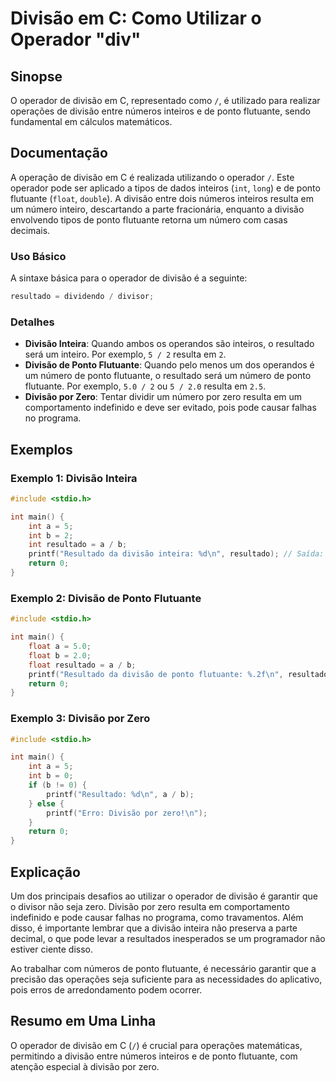 <!--
Meta Description: # Divisão em C: Como Utilizar o Operador "div" ## Sinopse O operador de divisão em C, representado como `/`, é utilizado para realizar operações de di...
Meta Keywords: divisão, ponto, flutuante, resultado, int
-->

# Divisão em C: Como Utilizar o Operador "div"

## Sinopse
O operador de divisão em C, representado como `/`, é utilizado para realizar operações de divisão entre números inteiros e de ponto flutuante, sendo fundamental em cálculos matemáticos.

## Documentação
A operação de divisão em C é realizada utilizando o operador `/`. Este operador pode ser aplicado a tipos de dados inteiros (`int`, `long`) e de ponto flutuante (`float`, `double`). A divisão entre dois números inteiros resulta em um número inteiro, descartando a parte fracionária, enquanto a divisão envolvendo tipos de ponto flutuante retorna um número com casas decimais.

### Uso Básico
A sintaxe básica para o operador de divisão é a seguinte:

```c
resultado = dividendo / divisor;
```

### Detalhes
- **Divisão Inteira**: Quando ambos os operandos são inteiros, o resultado será um inteiro. Por exemplo, `5 / 2` resulta em `2`.
- **Divisão de Ponto Flutuante**: Quando pelo menos um dos operandos é um número de ponto flutuante, o resultado será um número de ponto flutuante. Por exemplo, `5.0 / 2` ou `5 / 2.0` resulta em `2.5`.
- **Divisão por Zero**: Tentar dividir um número por zero resulta em um comportamento indefinido e deve ser evitado, pois pode causar falhas no programa.

## Exemplos
### Exemplo 1: Divisão Inteira
```c
#include <stdio.h>

int main() {
    int a = 5;
    int b = 2;
    int resultado = a / b;
    printf("Resultado da divisão inteira: %d\n", resultado); // Saída: 2
    return 0;
}
```

### Exemplo 2: Divisão de Ponto Flutuante
```c
#include <stdio.h>

int main() {
    float a = 5.0;
    float b = 2.0;
    float resultado = a / b;
    printf("Resultado da divisão de ponto flutuante: %.2f\n", resultado); // Saída: 2.50
    return 0;
}
```

### Exemplo 3: Divisão por Zero
```c
#include <stdio.h>

int main() {
    int a = 5;
    int b = 0;
    if (b != 0) {
        printf("Resultado: %d\n", a / b);
    } else {
        printf("Erro: Divisão por zero!\n");
    }
    return 0;
}
```

## Explicação
Um dos principais desafios ao utilizar o operador de divisão é garantir que o divisor não seja zero. Divisão por zero resulta em comportamento indefinido e pode causar falhas no programa, como travamentos. Além disso, é importante lembrar que a divisão inteira não preserva a parte decimal, o que pode levar a resultados inesperados se um programador não estiver ciente disso.

Ao trabalhar com números de ponto flutuante, é necessário garantir que a precisão das operações seja suficiente para as necessidades do aplicativo, pois erros de arredondamento podem ocorrer.

## Resumo em Uma Linha
O operador de divisão em C (`/`) é crucial para operações matemáticas, permitindo a divisão entre números inteiros e de ponto flutuante, com atenção especial à divisão por zero.